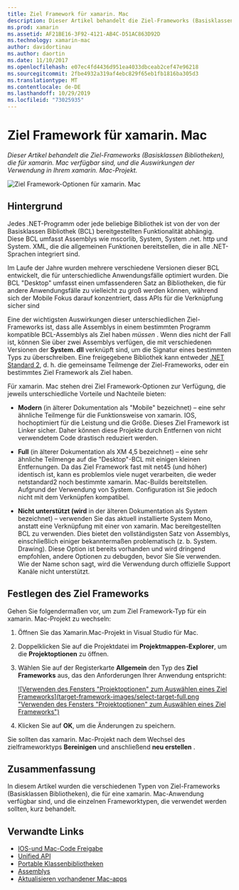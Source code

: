 ```yaml
---
title: Ziel Framework für xamarin. Mac
description: Dieser Artikel behandelt die Ziel-Frameworks (Basisklassen Bibliotheken), die für xamarin. Mac verfügbar sind, und die Auswirkungen der Verwendung in Ihrem xamarin. Mac-Projekt.
ms.prod: xamarin
ms.assetid: AF21BE16-3F92-4121-AB4C-D51AC863D92D
ms.technology: xamarin-mac
author: davidortinau
ms.author: daortin
ms.date: 11/10/2017
ms.openlocfilehash: e07ec4fd4436d951ea4033dbceab2cef47e96218
ms.sourcegitcommit: 2fbe4932a319af4ebc829f65eb1fb1816ba305d3
ms.translationtype: MT
ms.contentlocale: de-DE
ms.lasthandoff: 10/29/2019
ms.locfileid: "73025935"
---
```

# <a name="target-framework-for-xamarinmac"></a>Ziel Framework für xamarin. Mac

_Dieser Artikel behandelt die Ziel-Frameworks (Basisklassen Bibliotheken), die für xamarin. Mac verfügbar sind, und die Auswirkungen der Verwendung in Ihrem xamarin. Mac-Projekt._

![Ziel Framework-Optionen für xamarin. Mac](target-framework-images/select-target.png "Ziel Framework-Optionen für xamarin. Mac")

## <a name="background"></a>Hintergrund

Jedes .NET-Programm oder jede beliebige Bibliothek ist von der von der Basisklassen Bibliothek (BCL) bereitgestellten Funktionalität abhängig. Diese BCL umfasst Assemblys wie mscorlib, System, System .net. http und System. XML, die die allgemeinen Funktionen bereitstellen, die in alle .NET-Sprachen integriert sind.

Im Laufe der Jahre wurden mehrere verschiedene Versionen dieser BCL entwickelt, die für unterschiedliche Anwendungsfälle optimiert wurden. Die BCL "Desktop" umfasst einen umfassenderen Satz an Bibliotheken, die für andere Anwendungsfälle zu vielleicht zu groß werden können, während sich der Mobile Fokus darauf konzentriert, dass APIs für die Verknüpfung sicher sind

Eine der wichtigsten Auswirkungen dieser unterschiedlichen Ziel-Frameworks ist, dass alle Assemblys in einem bestimmten Programm kompatible BCL-Assemblys als Ziel haben *müssen* . Wenn dies nicht der Fall ist, können Sie über zwei Assemblys verfügen, die mit verschiedenen Versionen der **System. dll** verknüpft sind, um die Signatur eines bestimmten Typs zu überschreiben. Eine freigegebene Bibliothek kann entweder [.NET Standard 2](https://blog.xamarin.com/share-code-net-standard-2-0/), d. h. die gemeinsame Teilmenge der Ziel-Frameworks, oder ein bestimmtes Ziel Framework als Ziel haben.

Für xamarin. Mac stehen drei Ziel Framework-Optionen zur Verfügung, die jeweils unterschiedliche Vorteile und Nachteile bieten:

- **Modern** (in älterer Dokumentation als "Mobile" bezeichnet) – eine sehr ähnliche Teilmenge für die Funktionsweise von xamarin. IOS, hochoptimiert für die Leistung und die Größe. Dieses Ziel Framework ist Linker sicher. Daher können diese Projekte durch Entfernen von nicht verwendetem Code drastisch reduziert werden.

- **Full** (in älterer Dokumentation als XM 4,5 bezeichnet) – eine sehr ähnliche Teilmenge auf die "Desktop"-BCL mit einigen kleinen Entfernungen. Da das Ziel Framework fast mit net45 (und höher) identisch ist, kann es problemlos viele nuget verarbeiten, die weder netstandard2 noch bestimmte xamarin. Mac-Builds bereitstellen. Aufgrund der Verwendung von System. Configuration ist Sie jedoch nicht mit dem Verknüpfen kompatibel.

- **Nicht unterstützt (wird** in der älteren Dokumentation als System bezeichnet) – verwenden Sie das aktuell installierte System Mono, anstatt eine Verknüpfung mit einer von xamarin. Mac bereitgestellten BCL zu verwenden. Dies bietet den vollständigsten Satz von Assemblys, einschließlich einiger bekanntermaßen problematisch (z. b. System. Drawing). Diese Option ist bereits vorhanden und wird dringend empfohlen, andere Optionen zu debugden, bevor Sie Sie verwenden. Wie der Name schon sagt, wird die Verwendung durch offizielle Support Kanäle nicht unterstützt.

## <a name="setting-the-target-framework"></a>Festlegen des Ziel Frameworks

Gehen Sie folgendermaßen vor, um zum Ziel Framework-Typ für ein xamarin. Mac-Projekt zu wechseln:

1. Öffnen Sie das Xamarin.Mac-Projekt in Visual Studio für Mac.
2. Doppelklicken Sie auf die Projektdatei im **Projektmappen-Explorer**, um die **Projektoptionen** zu öffnen.
3. Wählen Sie auf der Registerkarte **Allgemein** den Typ des **Ziel Frameworks** aus, das den Anforderungen Ihrer Anwendung entspricht:

    [![Verwenden des Fensters "Projektoptionen" zum Auswählen eines Ziel Frameworks](target-framework-images/select-target-full.png "Verwenden des Fensters "Projektoptionen" zum Auswählen eines Ziel Frameworks")](target-framework-images/select-target-full-large.png#lightbox)

4. Klicken Sie auf **OK**, um die Änderungen zu speichern.

Sie sollten das xamarin. Mac-Projekt nach dem Wechsel des zielframeworktyps **Bereinigen** und anschließend **neu erstellen** .

## <a name="summary"></a>Zusammenfassung

In diesem Artikel wurden die verschiedenen Typen von Ziel-Frameworks (Basisklassen Bibliotheken), die für eine xamarin. Mac-Anwendung verfügbar sind, und die einzelnen Frameworktypen, die verwendet werden sollten, kurz behandelt.

## <a name="related-links"></a>Verwandte Links

- [IOS-und Mac-Code Freigabe](~/cross-platform/macios/index.md)
- [Unified API](~/cross-platform/macios/unified/index.md)
- [Portable Klassenbibliotheken](~/cross-platform/app-fundamentals/pcl.md)
- [Assemblys](~/cross-platform/internals/available-assemblies.md)
- [Aktualisieren vorhandener Mac-apps](~/cross-platform/macios/unified/updating-mac-apps.md)
